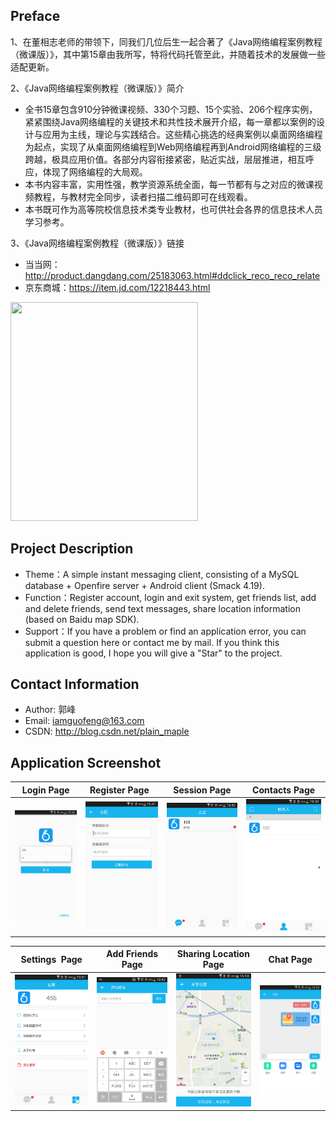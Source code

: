 
Preface
-------

1、在董相志老师的带领下，同我们几位后生一起合著了《Java网络编程案例教程（微课版）》，其中第15章由我所写，特将代码托管至此，并随着技术的发展做一些适配更新。

2、《Java网络编程案例教程（微课版）》简介
* 全书15章包含910分钟微课视频、330个习题、15个实验、206个程序实例，紧紧围绕Java网络编程的关键技术和共性技术展开介绍，每一章都以案例的设计与应用为主线，理论与实践结合。这些精心挑选的经典案例以桌面网络编程为起点，实现了从桌面网络编程到Web网络编程再到Android网络编程的三级跨越，极具应用价值。各部分内容衔接紧密，贴近实战，层层推进，相互呼应，体现了网络编程的大局观。 
* 本书内容丰富，实用性强，教学资源系统全面，每一节都有与之对应的微课视频教程，与教材完全同步，读者扫描二维码即可在线观看。 
* 本书既可作为高等院校信息技术类专业教材，也可供社会各界的信息技术人员学习参考。 

3、《Java网络编程案例教程（微课版）》链接
* 当当网：http://product.dangdang.com/25183063.html#ddclick_reco_reco_relate
* 京东商城：https://item.jd.com/12218443.html
<img width="300" height="350" src="https://github.com/iamguofeng/IMDemo/raw/master/app-image/book.jpg"/>

Project Description
-------
* Theme：A simple instant messaging client, consisting of a MySQL database + Openfire server + Android client (Smack 4.19).
* Function：Register account, login and exit system, get friends list, add and delete friends, send text messages, share location information (based on Baidu map SDK).
* Support：If you have a problem or find an application error, you can submit a question here or contact me by mail. If you think this application is good, I hope you will give a "Star" to the project.

Contact Information
-------
* Author: 郭峰
* Email: iamguofeng@163.com 
* CSDN: http://blog.csdn.net/plain_maple

Application Screenshot
-------
|  Login Page | Register Page  | Session Page | Contacts Page |
|:-----------:|:--------------:|:------------:|:-------------:|
|![](app-image/im1.png) | ![](app-image/im2.png) | ![](app-image/im3.png) |![](app-image/im4.png) |

|  Settings  Page | Add Friends Page | Sharing Location Page | Chat Page |
|:---------------:|:----------------:|:---------------------:|:---------:|
|![](app-image/im5.png) | ![](app-image/im6.png) | ![](app-image/im7.png) |![](app-image/im8.png) |














